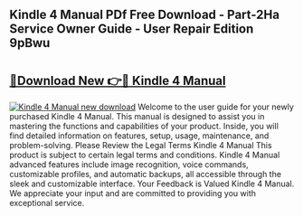## Kindle 4 Manual PDf Free Download - Part-2Ha Service Owner Guide - User Repair Edition 9pBwu

# <h2><a href="http://cf24631.oget.top/?id=Kindle+4+Manual">🔗Download New 👉🔴 Kindle 4 Manual</a></h2>

[![Kindle 4 Manual new download](https://i.imgur.com/5g1atiW.png)](http://cf24631.oget.top/?id=Kindle+4+Manual)
Welcome to the user guide for your newly purchased Kindle 4 Manual. This manual is designed to assist you in mastering the functions and capabilities of your product. Inside, you will find detailed information on features, setup, usage, maintenance, and problem-solving. Please Review the Legal Terms Kindle 4 Manual This product is subject to certain legal terms and conditions. Kindle 4 Manual advanced features include image recognition, voice commands, customizable profiles, and automatic backups, all accessible through the sleek and customizable interface. Your Feedback is Valued Kindle 4 Manual. We appreciate your input and are committed to providing you with exceptional service.
